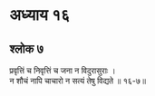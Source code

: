 # अध्याय १६

## श्लोक ७

प्रवृत्तिं च निवृत्तिं च जना न विदुरासुराः ।<br>न शौचं नापि चाचारो न सत्यं तेषु विद्यते ॥ १६-७॥<br><br>

